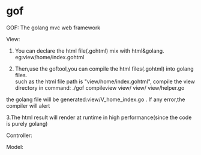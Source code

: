 gof
===

GOF: The golang mvc web framework 

View:
  1. You can declare the html file(.gohtml) mix with html&golang. eg:view/home/index.gohtml
    
  2. Then,use the goftool,you can compile the html files(.gohtml) into golang files.  
  such as the html file path is "view/home/index.gohtml",
  compile the view directory in command:
          ./gof compileview view/ view/  view/helper.go

  the golang file will be generated:view/V_home_index.go . If any error,the compiler will alert

  3.The html result will render at runtime in high performance(since the code is purely golang) 


Controller:

Model:
